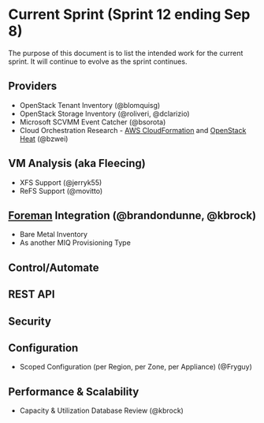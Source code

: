 # Current Sprint (Sprint 12 ending Sep 8)

The purpose of this document is to list the intended work for the current sprint.  It will continue to evolve as the sprint continues.

## Providers
* OpenStack Tenant Inventory (@blomquisg)
* OpenStack Storage Inventory (@roliveri, @dclarizio)
* Microsoft SCVMM Event Catcher (@bsorota)
* Cloud Orchestration Research - [AWS CloudFormation](http://aws.amazon.com/cloudformation/) and [OpenStack Heat](https://wiki.openstack.org/wiki/Heat) (@bzwei)

## VM Analysis (aka Fleecing)
* XFS Support (@jerryk55)
* ReFS Support (@movitto)

## [Foreman](http://theforeman.org) Integration (@brandondunne, @kbrock)
* Bare Metal Inventory
* As another MIQ Provisioning Type

## Control/Automate

## REST API

## Security

## Configuration
* Scoped Configuration (per Region, per Zone, per Appliance) (@Fryguy)

## Performance & Scalability
* Capacity & Utilization Database Review (@kbrock)
